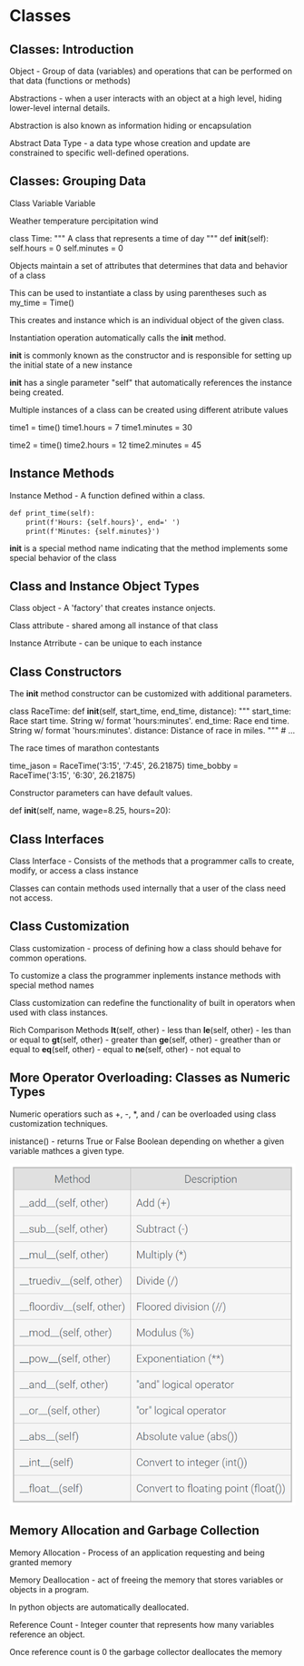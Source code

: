 # Classes

## Classes: Introduction

Object - Group of data (variables) and operations that can be performed on that data (functions or methods)

Abstractions - when a user interacts with an object at a high level, hiding lower-level internal details. 

Abstraction is also known as information hiding or encapsulation

Abstract Data Type - a data type whose creation and update are constrained to specific well-defined operations.

## Classes: Grouping Data

Class
    Variable
    Variable

Weather
    temperature
    percipitation
    wind

class Time:
    """ A class that represents a time of day """
    def __init__(self):
        self.hours = 0
        self.minutes = 0

Objects maintain a set of attributes that determines that data and behavior of a class

This can be used to instantiate a class by using parentheses such as
my_time = Time()

This creates and instance which is an individual object of the given class.

Instantiation operation automatically calls the __init__ method.

__init__ is commonly known as the constructor and is responsible for setting up the initial state of a new instance

__init__ has a single parameter "self" that automatically references the instance being created.

Multiple instances of a class can be created using different atribute values

time1 = time()
time1.hours = 7
time1.minutes = 30

time2 = time()
time2.hours = 12
time2.minutes = 45

## Instance Methods

Instance Method - A function defined within a class.

    def print_time(self):
        print(f'Hours: {self.hours}', end=' ')
        print(f'Minutes: {self.minutes}')

__init__ is a special method name indicating that the method implements some special behavior of the class

## Class and Instance Object Types

Class object - A 'factory' that creates instance onjects.

Class attribute - shared among all instance of that class

Instance Atrribute - can be unique to each instance

## Class Constructors

The __init__ method constructor can be customized with additional parameters.

class RaceTime:
    def __init__(self, start_time, end_time, distance):
        """
         start_time: Race start time. String w/ format 'hours:minutes'.
         end_time: Race end time. String w/ format 'hours:minutes'.
         distance: Distance of race in miles.
        """
    # ...

The race times of marathon contestants

time_jason = RaceTime('3:15', '7:45', 26.21875)
time_bobby = RaceTime('3:15', '6:30', 26.21875)

Constructor parameters can have default values.

def __init__(self, name, wage=8.25, hours=20):

## Class Interfaces

Class Interface - Consists of the methods that a programmer calls to create, modify, or access a class instance

Classes can contain methods used internally that a user of the class need not access. 

## Class Customization

Class customization - process of defining how a class should behave for common operations.

To customize a class the programmer inplements instance methods with special method names

Class customization can redefine the functionality of built in operators when used with class instances.

Rich Comparison Methods
__lt__(self, other) - less than 
__le__(self, other) - les than or equal to
__gt__(self, other) - greater than
__ge__(self, other) - greather than or equal to
__eq__(self, other) - equal to
__ne__(self, other) - not equal to

## More Operator Overloading: Classes as Numeric Types

Numeric operatiors such as +, -, *, and / can be overloaded using class customization techniques.

inistance() - returns True or False Boolean depending on whether a given variable mathces a given type.

![methods for emulating numeric types](./images/methods-for-enumerating-numeric-types.png)

## Memory Allocation and Garbage Collection

Memory Allocation - Process of an application requesting and being granted memory

Memory Deallocation - act of freeing the memory that stores variables or objects in a program.

In python objects are automatically deallocated.

Reference Count - Integer counter that represents how many variables reference an object.

Once reference count is 0 the garbage collector deallocates the memory